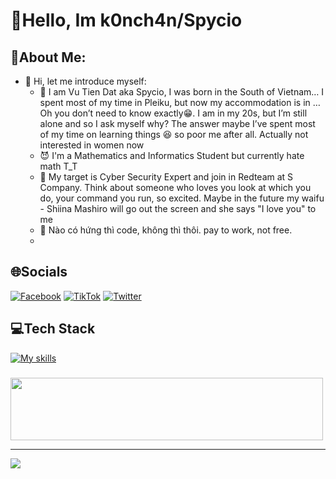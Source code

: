 # 💫Hello, Im k0nch4n/Spycio
## 💫About Me:
- 🫣 Hi, let me introduce myself:
  + 🥇 I am Vu Tien Dat aka Spycio, I was born in the South of Vietnam… I spent most of my time in Pleiku, but now my accommodation is in … Oh you don’t need to know exactly😁. I am in my 20s, but I’m still alone and so I ask myself why? The answer maybe I’ve spent most of my time on learning things 😆 so poor me after all. Actually not interested in women now 
  + 😈 I'm a Mathematics and Informatics Student but currently hate math T_T
  + 🐳 My target is Cyber Security Expert and join in Redteam at S Company. Think about someone who loves you look at which you do, your command you run, so excited. Maybe in the future my waifu - Shiina Mashiro will go out the screen and she says "I love you" to me
  + 🎵 Nào có hứng thì code, không thì thôi. pay to work, not free.
  + 

## 🌐Socials
[![Facebook](https://img.shields.io/badge/Facebook-%231877F2.svg?logo=Facebook&logoColor=white)](https://www.facebook.com/s1mpl3Love) [![TikTok](https://img.shields.io/badge/TikTok-%23000000.svg?logo=TikTok&logoColor=white)](https://www.tiktok.com/@spyciokon) [![Twitter](https://img.shields.io/badge/Twitter-%231DA1F2.svg?logo=Twitter&logoColor=white)](https://twitter.com/KonSpycio) 

## 💻Tech Stack
[![My skills](https://skillicons.dev/icons?i=latex,php,python,java,mysql,javascript,r,expressjs,linux,vscode,anaconda&perline=15)](https://laxiisteam.blogspot.com)

### 
<img src="https://tryhackme-badges.s3.amazonaws.com/hackervnn40.png" width="500px" height="100px"/>

---
[![](https://visitcount.itsvg.in/api?id=tiyeume25112004&icon=8&color=9)](https://visitcount.itsvg.in)
